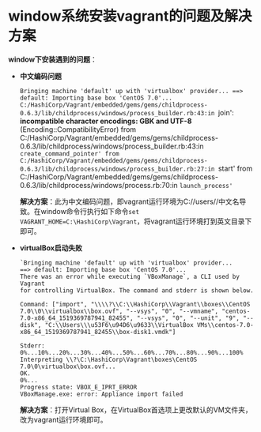 # window系统安装vagrant的问题及解决方案

**window下安装遇到的问题**：

 - **中文编码问题**

    `Bringing machine 'default' up with 'virtualbox' provider...
==> default: Importing base box 'CentOS 7.0'...
C:/HashiCorp/Vagrant/embedded/gems/gems/childprocess-0.6.3/lib/childprocess/windows/process_builder.rb:43:in `join': **incompatible character encodings: GBK and UTF-8** (Encoding::CompatibilityError)
        from C:/HashiCorp/Vagrant/embedded/gems/gems/childprocess-0.6.3/lib/childprocess/windows/process_builder.rb:43:in `create_command_pointer'
        from C:/HashiCorp/Vagrant/embedded/gems/gems/childprocess-0.6.3/lib/childprocess/windows/process_builder.rb:27:in `start'
        from C:/HashiCorp/Vagrant/embedded/gems/gems/childprocess-0.6.3/lib/childprocess/windows/process.rb:70:in `launch_process'`
    
    **解决方案**：此为中文编码问题，即vagrant运行环境为C://users//中文名导致。在window命令行执行如下命令`set VAGRANT_HOME=C:\HashiCorp\Vagrant`，将vagrant运行环境打到英文目录下即可。
    
 - **virtualBox启动失败**

    ```
    `Bringing machine 'default' up with 'virtualbox' provider...
    ==> default: Importing base box 'CentOS 7.0'...
    There was an error while executing `VBoxManage`, a CLI used by Vagrant
    for controlling VirtualBox. The command and stderr is shown below.
    
    Command: ["import", "\\\\?\\C:\\HashiCorp\\Vagrant\\boxes\\CentOS 7.0\\0\\virtualbox\\box.ovf", "--vsys", "0", "--vmname", "centos-7.0-x86_64_1519369787941_82455", "--vsys", "0", "--unit", "9", "--disk", "C:\\Users\\\u53F6\u94D6\u9633\\VirtualBox VMs\\centos-7.0-x86_64_1519369787941_82455\\box-disk1.vmdk"]
    
    Stderr: 0%...10%...20%...30%...40%...50%...60%...70%...80%...90%...100%
    Interpreting \\?\C:\HashiCorp\Vagrant\boxes\CentOS 7.0\0\virtualbox\box.ovf...
    OK.
    0%...
    Progress state: VBOX_E_IPRT_ERROR
    VBoxManage.exe: error: Appliance import failed
    ```

    **解决方案**：打开Virtual Box，在VirtualBox首选项上更改默认的VM文件夹，改为vagrant运行环境即可。


​        

